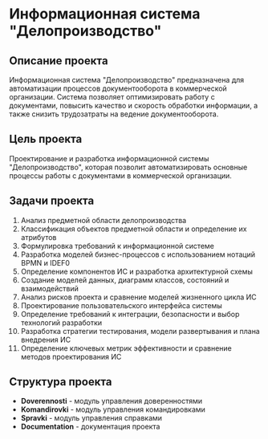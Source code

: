 # Информационная система "Делопроизводство"

## Описание проекта
Информационная система "Делопроизводство" предназначена для автоматизации процессов документооборота в коммерческой организации. Система позволяет оптимизировать работу с документами, повысить качество и скорость обработки информации, а также снизить трудозатраты на ведение документооборота.

## Цель проекта
Проектирование и разработка информационной системы "Делопроизводство", которая позволит автоматизировать основные процессы работы с документами в коммерческой организации.

## Задачи проекта
1. Анализ предметной области делопроизводства
2. Классификация объектов предметной области и определение их атрибутов
3. Формулировка требований к информационной системе
4. Разработка моделей бизнес-процессов с использованием нотаций BPMN и IDEF0
5. Определение компонентов ИС и разработка архитектурной схемы
6. Создание моделей данных, диаграмм классов, состояний и взаимодействий
7. Анализ рисков проекта и сравнение моделей жизненного цикла ИС
8. Проектирование пользовательского интерфейса системы
9. Определение требований к интеграции, безопасности и выбор технологий разработки
10. Разработка стратегии тестирования, модели развертывания и плана внедрения ИС
11. Определение ключевых метрик эффективности и сравнение методов проектирования ИС

## Структура проекта
- **Doverennosti** - модуль управления доверенностями
- **Komandirovki** - модуль управления командировками
- **Spravki** - модуль управления справками
- **Documentation** - документация проекта

